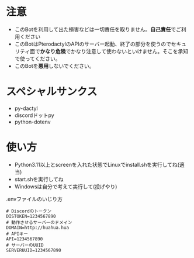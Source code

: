 # 注意
- このBotを利用して出た損害などは一切責任を取りません。**自己責任**でご利用ください
- このBotはPterodactylのAPIのサーバー起動、終了の部分を使うのでセキュリティ面で**かなり危険**でかなり注意して使わないといけません。そこを承知で使ってください。
- このBotを**悪用**しないでください。

# スペシャルサンクス
- py-dactyl
- discordドットpy
- python-dotenv

# 使い方
- Python3.11以上とscreenを入れた状態でLinuxでinstall.shを実行してね(適当)
- start.shを実行してね
- Windowsは自分で考えて実行して(投げやり)

.envファイルのいじり方
```例
# Discordのトークン
DISTOKEN=1234567890
# 動作させるサーバーのドメイン
DOMAIN=http://huahua.hua
# APIキー
API=1234567890
# サーバーのUUID
SERVERUUID=1234567890
```

